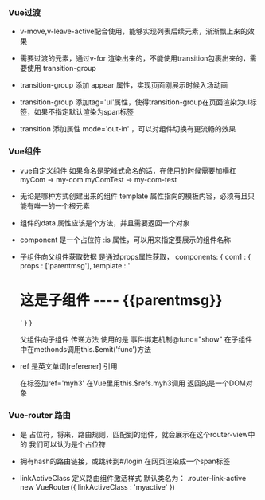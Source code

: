 ### Vue过渡

+ v-move,v-leave-active配合使用，能够实现列表后续元素，渐渐飘上来的效果

+ 需要过渡的元素，通过v-for 渲染出来的，不能使用transition包裹出来的，需要使用 transition-group

+ transition-group 添加 appear 属性，实现页面刚展示时候入场动画

+ transition-group 添加tag='ul'属性，使得transition-group在页面渲染为ul标签，如果不指定默认渲染为span标签

+ transition 添加属性 mode='out-in' ，可以对组件切换有更流畅的效果

### Vue组件

+ vue自定义组件 如果命名是驼峰式命名的话，在使用的时候需要加横杠
    myCom -> my-com
    myComTest -> my-com-test

+ 无论是哪种方式创建出来的组件 template 属性指向的模板内容，必须有且只      能有唯一的一个根元素

+ 组件的data 属性应该是个方法，并且需要返回一个对象

+ component 是一个占位符 :is 属性，可以用来指定要展示的组件名称

+ 子组件向父组件获取数据 是通过props属性获取，
    components: {
        com1 : {
            props : ['parentmsg'],
            template : '<h1>这是子组件 ---- {{parentmsg}}</h1>'
        }
    }

    父组件向子组件 传递方法 使用的是 事件绑定机制@func="show" 
    在子组件中在methonds调用this.$emit('func')方法

+ ref 是英文单词[referener] 引用 
    
    在标签加ref='myh3'
    在Vue里用this.$refs.myh3调用 返回的是一个DOM对象

### Vue-router 路由

+ <router-view></router-view> 是 占位符，将来，路由规则，匹配到的组件，就会展示在这个router-view中的 我们可以认为是个占位符

+ <router-link to="/login" tag="span"> 拥有hash的路由链接，或跳转到#/login 在网页渲染成一个span标签

+ linkActiveClass 定义路由组件激活样式 默认类名为： .router-link-active
        new VueRouter({
            linkActiveClass : 'myactive'
        })